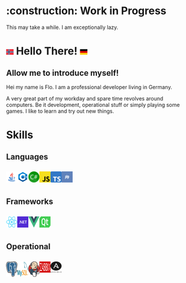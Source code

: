 <h1>:construction: Work in Progress</h1>
 This may take a while. I am exceptionally lazy.
<h1>
    <img src="images/no.svg" width="20" height="15" />
    Hello There! 
    <img src="images/de.svg" width="20" height="15" />
</h1>

<h2>Allow me to introduce myself!</h2>
<p>
Hei my name is Flo.  
I am a professional developer living in Germany. 
</p>
A very great part of my workday and spare time revolves around computers. Be it development, operational stuff or simply playing some games. 
I like to learn and try out new things.




<h1>Skills</h1>
<h2> Languages</h2>
<div style="display: flex; padding: 10px 0; ">
    <img src="images/java.svg" width="30"/>
    <img src="images/cpp.svg" width="30"/>
    <img src="images/cs.svg" width="30"/>
    <img src="images/js.svg" width="30"/>
    <img src="images/ts.svg" width="30"/>
    <img src="images/php.svg" width="30"/>
</div>



<h2>Frameworks</h2>
<div style="display: flex; padding: 10px 0">
    <img src="images/react.svg" width="30"/>
    <img src="images/net.svg" width="30"/>
    <img src="images/vue.svg" width="30"/>
    <img src="images/qt.svg" width="30"/>
</div>
<h2> Operational </h2>
<div style="display: flex; padding: 10px 0">
    <img src="images/pg.svg" width="30"/>
    <img src="images/my.svg" width="30"/>
    <img src="images/jenkins.svg" width="30"/>
    <img src="images/zabbix.svg" width="30" height="30"/>
    <img src="images/ansible.svg" width="30" height="30"/>
</div>